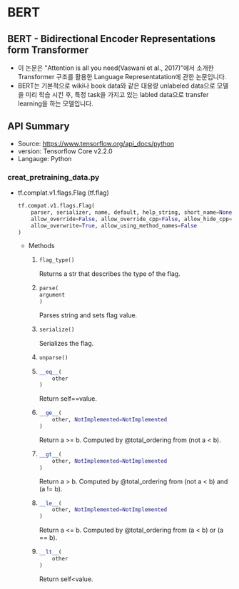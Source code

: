 # BERT

## BERT - Bidirectional Encoder Representations form Transformer

- 이 논문은 "Attention is all you need(Vaswani et al., 2017)”에서 소개한 Transformer 구조를 활용한 Language Representatation에 관한 논문입니다.
- BERT는 기본적으로 wiki나 book data와 같은 대용량 unlabeled data으로 모델을 미리 학습 시킨 후, 특정 task을 가지고 있는 labled data으로 transfer learning을 하는 모델입니다.

## API Summary

- Source: https://www.tensorflow.org/api_docs/python
- version: Tensorflow Core v2.2.0
- Langauge: Python

### creat_pretraining_data.py

- tf.complat.v1.flags.Flag (tf.flag)

  ```python
  tf.compat.v1.flags.Flag(
      parser, serializer, name, default, help_string, short_name=None, boolean=False,
      allow_override=False, allow_override_cpp=False, allow_hide_cpp=False,
      allow_overwrite=True, allow_using_method_names=False
  )
  ```

  - Methods

    1. ```python
       flag_type()
       ```

       Returns a str that describes the type of the flag.

    2. ```python
       parse(
       argument
       )
       ```

       Parses string and sets flag value.

    3. ```python
       serialize()
       ```

       Serializes the flag.

    4. ```python
       unparse()
       ```

    5. ```python
       __eq__(
           other
       )
       ```

       Return self==value.

    6. ```python
       __ge__(
           other, NotImplemented=NotImplemented
       )
       ```

       Return a >= b. Computed by @total_ordering from (not a < b).

    7. ```python
       __gt__(
           other, NotImplemented=NotImplemented
       )
       ```

       Return a > b. Computed by @total_ordering from (not a < b) and (a != b).

    8. ```python
       __le__(
           other, NotImplemented=NotImplemented
       )
       ```

       Return a <= b. Computed by @total_ordering from (a < b) or (a == b).

    9. ```python
       __lt__(
           other
       )
       ```

       Return self<value.

